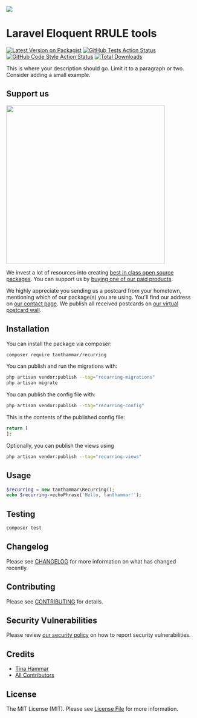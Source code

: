 
[<img src="https://github-ads.s3.eu-central-1.amazonaws.com/support-ukraine.svg?t=1" />](https://supportukrainenow.org)

# Laravel Eloquent RRULE tools

[![Latest Version on Packagist](https://img.shields.io/packagist/v/tanthammar/recurring.svg?style=flat-square)](https://packagist.org/packages/tanthammar/recurring)
[![GitHub Tests Action Status](https://img.shields.io/github/workflow/status/tanthammar/recurring/run-tests?label=tests)](https://github.com/tanthammar/recurring/actions?query=workflow%3Arun-tests+branch%3Amain)
[![GitHub Code Style Action Status](https://img.shields.io/github/workflow/status/tanthammar/recurring/Check%20&%20fix%20styling?label=code%20style)](https://github.com/tanthammar/recurring/actions?query=workflow%3A"Check+%26+fix+styling"+branch%3Amain)
[![Total Downloads](https://img.shields.io/packagist/dt/tanthammar/recurring.svg?style=flat-square)](https://packagist.org/packages/tanthammar/recurring)

This is where your description should go. Limit it to a paragraph or two. Consider adding a small example.

## Support us

[<img src="https://github-ads.s3.eu-central-1.amazonaws.com/recurring.jpg?t=1" width="419px" />](https://spatie.be/github-ad-click/recurring)

We invest a lot of resources into creating [best in class open source packages](https://spatie.be/open-source). You can support us by [buying one of our paid products](https://spatie.be/open-source/support-us).

We highly appreciate you sending us a postcard from your hometown, mentioning which of our package(s) you are using. You'll find our address on [our contact page](https://spatie.be/about-us). We publish all received postcards on [our virtual postcard wall](https://spatie.be/open-source/postcards).

## Installation

You can install the package via composer:

```bash
composer require tanthammar/recurring
```

You can publish and run the migrations with:

```bash
php artisan vendor:publish --tag="recurring-migrations"
php artisan migrate
```

You can publish the config file with:

```bash
php artisan vendor:publish --tag="recurring-config"
```

This is the contents of the published config file:

```php
return [
];
```

Optionally, you can publish the views using

```bash
php artisan vendor:publish --tag="recurring-views"
```

## Usage

```php
$recurring = new tanthammar\Recurring();
echo $recurring->echoPhrase('Hello, tanthammar!');
```

## Testing

```bash
composer test
```

## Changelog

Please see [CHANGELOG](CHANGELOG.md) for more information on what has changed recently.

## Contributing

Please see [CONTRIBUTING](https://github.com/spatie/.github/blob/main/CONTRIBUTING.md) for details.

## Security Vulnerabilities

Please review [our security policy](../../security/policy) on how to report security vulnerabilities.

## Credits

- [Tina Hammar](https://github.com/tanthammar)
- [All Contributors](../../contributors)

## License

The MIT License (MIT). Please see [License File](LICENSE.md) for more information.
